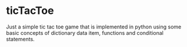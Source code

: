 # ticTacToe
Just a simple tic tac toe game that is implemented in python using some basic concepts of dictionary data item, functions and conditional statements.
